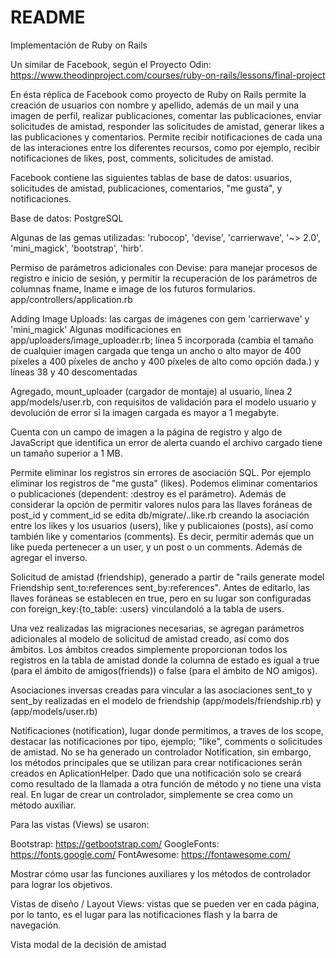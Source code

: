 # README

Implementación de Ruby on Rails

Un similar de Facebook, según el Proyecto Odin: https://www.theodinproject.com/courses/ruby-on-rails/lessons/final-project

En ésta réplica de Facebook como proyecto de Ruby on Rails permite la creación de usuarios con nombre y apellido, además de un mail y una imagen de perfil, realizar publicaciones, comentar las publicaciones, enviar solicitudes de amistad, responder las solicitudes de amistad, generar likes a las publicaciones y comentarios. Permite recibir notificaciones de cada una de las interaciones entre los diferentes recursos, como por ejemplo, recibir notificaciones de likes, post, comments, solicitudes de amistad.

Facebook contiene las siguientes tablas de base de datos: usuarios, solicitudes de amistad, publicaciones, comentarios, "me gusta", y notificaciones.

Base de datos: PostgreSQL

Algunas de las gemas utilizadas: 'rubocop', 'devise', 'carrierwave', '~> 2.0', 'mini_magick', 'bootstrap', 'hirb'.

Permiso de parámetros adicionales con Devise: para manejar procesos de registro e inicio de sesión, y permitir la recuperación de los parámetros de columnas fname, lname e image de los futuros formularios.
app/controllers/application.rb

Adding Image Uploads: las cargas de imágenes con gem 'carrierwave' y 'mini_magick'
Algunas modificaciones en app/uploaders/image_uploader.rb; línea 5 incorporada (cambia el tamaño de cualquier imagen cargada que tenga un ancho o alto mayor de 400 píxeles a 400 píxeles de ancho y 400 píxeles de alto como opción dada.) y líneas 38 y 40 descomentadas

Agregado, mount_uploader (cargador de montaje) al usuario, línea 2 app/models/user.rb, con requisitos de validación para el modelo usuario y devolución de error si la imagen cargada es mayor a 1 megabyte.

Cuenta con un campo de imagen a la página de registro y algo de JavaScript que identifica un error de alerta cuando el archivo cargado tiene un tamaño superior a 1 MB.

Permite eliminar los registros sin errores de asociación SQL. Por ejemplo eliminar los registros de "me gusta" (likes). Podemos eliminar comentarios o publicaciones (dependent: :destroy es el parámetro). Además de considerar la opción de permitir valores nulos para las llaves foráneas de post_id y comment_id se edita db/migrate/..like.rb creando la asociación entre los likes y los usuarios (users), like y publicaiones (posts), así como también like y comentarios (comments).
Es decir, permitir además que un like pueda pertenecer a un user, y un post o un comments. Además de agregar el inverso.

Solicitud de amistad (friendship), generado a partir de "rails generate model Friendship sent_to:references sent_by:references". Antes de editarlo, las llaves foráneas se establecen en true, pero en su lugar son configuradas con foreign_key:{to_table: :users} vinculandoló a la tabla de users.

Una vez realizadas las migraciones necesarias, se agregan parámetros adicionales al modelo de solicitud de amistad creado, así como dos ámbitos. Los ámbitos creados simplemente proporcionan todos los registros en la tabla de amistad donde la columna de estado es igual a true (para el ámbito de amigos(friends)) o false (para el ámbito de NO amigos).

Asociaciones inversas creadas para vincular a las asociaciones sent_to y sent_by realizadas en el modelo de friendship (app/models/friendship.rb) y (app/models/user.rb)

Notificaciones (notification), lugar donde permitimos, a traves de los scope, destacar las notificaciones por tipo, ejemplo; "like", comments o solicitudes de amistad.
No se ha generado un controlador Notification, sin embargo, los métodos principales que se utilizan para crear notificaciones serán creados en AplicationHelper.
Dado que una notificación solo se creará como resultado de la llamada a otra función de método y no tiene una vista real. En lugar de crear un controlador, simplemente se crea como un método auxiliar.

Para las vistas (Views) se usaron:

Bootstrap: https://getbootstrap.com/
GoogleFonts: https://fonts.google.com/
FontAwesome: https://fontawesome.com/

Mostrar cómo usar las funciones auxiliares y los métodos de controlador para lograr los objetivos.

Vistas de diseño / Layout Views: vistas que se pueden ver en cada página, por lo tanto, es el lugar para las notificaciones flash y la barra de navegación.

Vista modal de la decisión de amistad
